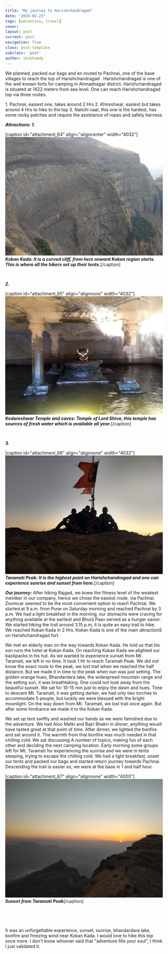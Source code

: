 ```yaml
---
title: "My journey to Harishchandragad"
date: "2019-02-23"
tags: [adventure, travel]
cover: 
layout: post
current: post
navigation: True
class: post-template
subclass: 'post'
author: shubhamdp
---
```


We planned, packed our bags and en routed to Pachnai, one of the base villages to reach the top of Harishchandragad . Harishchandragad is one of the well known forts for camping in Ahmadnagar district. Harishchandragad is situated at 1422 meters from sea level. One can reach Harishchandragad top via three routes.

1\. Pachnai, easiest one, takes around 2 Hrs 2. Khireshwar, easiest but takes around 4 Hrs to hike to the top 3. Nalichi vaat, this one is the hardest, has some rocky patches and require the assistance of ropes and safety harness

**_Attractions: 1._**

\[caption id="attachment\_64" align="aligncenter" width="4032"\]![IMG_20190217_070535738.jpg](images/img_20190217_070535738.jpg) **_Kokan Kada: It is a curved cliff, from here onward Kokan region starts. This is where all the hikers set up their tents._**\[/caption\]

 

**_2._**

\[caption id="attachment\_65" align="alignnone" width="4032"\]![IMG_20190217_085332659.jpg](images/img_20190217_085332659.jpg) **_Kedareshwar Temple and caves: Temple of Lord Shiva, this temple has sources of fresh water which is available all year._**\[/caption\]

 

**_3._**

\[caption id="attachment\_66" align="alignnone" width="4032"\]![IMG_20190216_184518435_HDR.jpg](images/img_20190216_184518435_hdr.jpg) **_Taramati Peak: It is the highest point on Harishchandragad and one can experience sunrise and sunset from here._**\[/caption\]

_**Our journey:**_ After hiking Rajgad, we knew the fitness level of the weakest member in our company, hence we chose the easiest route, via Pachnai. Zoomcar seemed to be the most convenient option to reach Pachnai. We started at 9 a.m. from Pune on Saturday morning and reached Pachnai by 3 p.m. We had a light breakfast in the morning, our stomachs were craving for anything available at the earliest and Bhurji Paav served as a hunger savior. We started hiking the trail around 3.15 p.m, it is quite an easy trail to hike. We reached Kokan Kada in 2 Hrs. Kokan Kada is one of the main attractionS on Harishchandragad fort.

We met an elderly man on the way towards Kokan Kada. He told us that his son runs the hotel at Kokan Kada. On reaching Kokan Kada we alighted our backpacks in his hut. As we wanted to experience sunset from Mt. Taramati, we left in no time. It took 1 Hr to reach Taramati Peak. We did not know the exact route to the peak, we lost trail when we reached the half distance. But we made it in time to the peak when sun was just setting. The golden orange hues, Bhandardara lake, the widespread mountain range and the setting sun, it was breathtaking. One could not look away from the beautiful sunset. We sat for 10-15 min just to enjoy the dawn and hues. Time to descent Mt. Taramati, it was getting darker, we had only two torches to accommodate 5 people, but luckily we were blessed with the bright moonlight. On the way down from Mt. Taramati, we lost trail once again. But after some hindrance we made it to the Kokan Kada.

We set up tent swiftly and washed our hands as we were famished due to the adventure. We had Aloo Matki and Bajri Bhakri in dinner, anything would have tasted great at that point of time. After dinner, we lighted the bonfire and sat around it. The warmth from that bonfire was much needed in that chilling cold. We sat discussing A number of topics, making fun of each other and deciding the next camping location. Early morning some groups left for Mt. Taramati for experiencing the sunrise and we were in tents sleeping, trying to escape the chilling cold. We had a light breakfast, unset our tents and packed our bags and started return journey towards Pachnai. Descending the trail is easier so, we were at the base in 1 and half hour.

\[caption id="attachment\_67" align="alignnone" width="4000"\]![IMG_20190216_183447](images/img_20190216_183447.jpg) **_Sunset from Taramati Peak_**\[/caption\]

 

 

It was an unforgettable experience, sunset, sunrise, bhandardara lake, bonfire and freezing wind near Kokan Kada. I would love to hike this top once more. I don't know whoever said that "adventure fills your soul", I think I just validated it.
